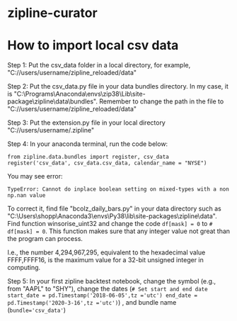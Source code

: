 # zipline-curator
# How to import local csv data

Step 1: Put the csv_data folder in a local directory, for example, "C://users/username/zipline_reloaded/data"

Step 2: Put the csv_data.py file in your data bundles directory. In my case, it is "C:\Programs\Anaconda\envs\zip38\Lib\site-package\zipline\data\bundles". Remember to change the path in the file to "C://users/username/zipline_reloaded/data"

Step 3: Put the extension.py file in your local directory "C://users/username/.zipline"

Step 4: In your anaconda terminal, run the code below:

`from zipline.data.bundles import register, csv_data
register('csv_data', csv_data.csv_data, calendar_name = "NYSE")`

You may see error: 

`TypeError: Cannot do inplace boolean setting on mixed-types with a non np.nan value`

To correct it, find file "bcolz_daily_bars.py" in your data directory such as "C:\Users\shopp\Anaconda3\envs\Py38\lib\site-packages\zipline\data\". Find function  winsorise_uint32 and change the code  `df[mask] = 0` to `# df[mask] = 0`. This function makes sure that any integer value not great than the program can process.

I.e., the number 4,294,967,295, equivalent to the hexadecimal value FFFF,FFFF16, is the maximum value for a 32-bit unsigned integer in computing.

Step 5: In your first zipline backtest notebook, change the symbol (e.g., from "AAPL" to "SHY"), change the dates (`# Set start and end date
start_date = pd.Timestamp('2018-06-05',tz ='utc')
end_date = pd.Timestamp('2020-3-16',tz ='utc')`) , and bundle name (`bundle='csv_data'`) 
